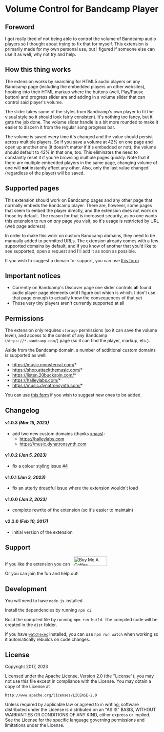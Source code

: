 # Volume Control for Bandcamp Player

## Foreword

I got really tired of not being able to control the volume of Bandcamp audio players so I thought about trying to fix that for myself. This extension is primarily made for my own personal use, but I figured if someone else can use it as well, why not try and help.

## How this thing works

The extension works by searching for HTML5 audio players on any Bandcamp page (including the embedded players on other websites), hooking into their HTML markup where the buttons (well, Play/Pause button) and progress slider are and adding in a volume slider that can control said player's volume. 

The slider takes some of the styles from Bandcamp's own player to fit the visual style so it should look fairly consistent. It's nothing too fancy, but it gets the job done. The volume slider handle is a bit more rounded to make it easier to discern it from the regular song progress bar.

The volume is saved every time it's changed and the value should persist across multiple players. So if you save a volume at 42% on one page and open up another one (it doesn't matter if it's embedded or not), the volume should default to 42% in that one, too. This eliminates the need to constantly reset it if you're browsing multiple pages quickly. Note that if there are multiple embedded players in the same page, changing volume of one will **not** instantly affect any other. Also, only the last value changed (regardless of the player) will be saved.

## Supported pages

This extension should work on Bandcamp pages and any other page that normally embeds the Bandcamp player. There are, however, some pages that seem to embed the player directly, and the extension does not work on those by default. The reason for that is increased security, as no one wants this extension to run on _any_ page you visit, so it's usage is restricted by URL (web page address). 

In order to make this work on custom Bandcamp domains, they need to be manually added to permitted URLs. The extension already comes with a few supported domains by default, and if you know of another that you'd like to see supported, open a request and I'll add it as soon as possible.

If you wish to suggest a domain for support, you can use [this form](https://github.com/butterknight/bandcamp-volume-control/issues/new?assignees=butterknight&labels=custom-domain-request&template=custom_domain_request.yml&title=%5BCustomDomain%5D%3A+)

## Important notices

- Currently on Bandcamp's Discover page one slider controls **all** found audio player page elements until I figure out which is which. I don't use that page enough to actually know the consequences of that yet
- Those very tiny players aren't currently supported at all

## Permissions

The extension only requires `storage` permissions (so it can save the volume level), and access to the content of any Bandcamp (`https://*.bandcamp.com/`) page (so it can find the player, markup, etc.).

Aside from the Bandcamp domain, a number of additional custom domains is supported as well:

- https://music.monstercat.com/*
- https://shop.attackthemusic.com/*
- https://listen.20buckspin.com/*
- https://halleylabs.com/*
- https://music.dynatronsynth.com/*

You can use [this form](https://github.com/butterknight/bandcamp-volume-control/issues/new?assignees=butterknight&labels=custom-domain-request&template=custom_domain_request.yml&title=%5BCustomDomain%5D%3A+) if you wish to suggest new ones to be added.

## Changelog

#### v1.0.3 _(Mar 15, 2023)_

- add two new custom domains (thanks [xnaas](https://github.com/xnaas)): 
  - https://halleylabs.com
  - https://music.dynatronsynth.com

#### v1.0.2 _(Jan 5, 2023)_

- fix a colour styling issue [#4](https://github.com/butterknight/bandcamp-volume-control/issues/4)

#### v1.0.1 _(Jan 3, 2023)_

- fix an utterly dreadful issue where the extension wouldn't load

#### v1.0.0 _(Jan 2, 2023)_

- complete rewrite of the extension (so it's easier to maintain)

#### v2.3.0 _(Feb 10, 2017)_

- initial version of the extension

## Support

If you like the extension you can &nbsp; <a href="https://www.buymeacoffee.com/butterknight" target="_blank"><img src="https://cdn.buymeacoffee.com/buttons/v2/default-yellow.png" alt="Buy Me A Coffee" style="height: 30px !important;width: 109px !important;" ></a>

Or you can join the fun and help out!


## Development

You will need to have `node.js` installed.

Install the dependencies by running `npm ci`.

Build the compiled file by running `npm run build`. The compiled code will be created in the `dist` folder.

If you have [`watchexec`](https://github.com/watchexec/watchexec) installed, you can use `npm run watch` when working so it automatically rebuilds on code changes.

## License

Copyright 2017, 2023

Licensed under the Apache License, Version 2.0 (the "License");
you may not use this file except in compliance with the License.
You may obtain a copy of the License at

    http://www.apache.org/licenses/LICENSE-2.0

Unless required by applicable law or agreed to in writing, software
distributed under the License is distributed on an "AS IS" BASIS,
WITHOUT WARRANTIES OR CONDITIONS OF ANY KIND, either express or implied.
See the License for the specific language governing permissions and
limitations under the License.